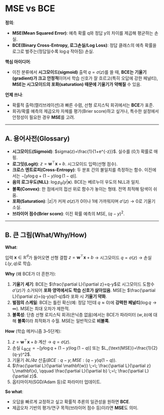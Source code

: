 # MSE vs BCE  
**정의**:

- **MSE(Mean Squared Error)**: 예측 확률 q와 정답 y의 차이를 제곱해 평균하는 손실.
- **BCE(Binary Cross-Entropy, 로그손실/Log Loss)**: 정답 클래스의 예측 확률을 로그로 벌주는(정답일수록 $\log q$ 작아짐) 손실.

**핵심 아이디어**:

- 이진 분류에서 **시그모이드(sigmoid)** 출력 $q=\sigma(z)$를 쓸 때, **BCE는 기울기(gradient)가 크고 안정적**이어서 학습 신호가 잘 흐르고(특히 오답에 강한 페널티), **MSE는 시그모이드의 포화(saturation) 때문에 기울기가 약해질** 수 있음.

**언제 쓰나**:

- 확률적 출력(캘리브레이션)과 빠른 수렴, 선형 로지스틱 회귀에서는 **BCE**가 표준.
- 회귀/확률 예측의 제곱오차 자체를 평가(Brier score)하고 싶거나, 특수한 설정에서 안정성이 필요한 경우 **MSE**를 고려.

---

## A. 용어사전(Glossary)

- **시그모이드(Sigmoid)**: $sigma(z)=\frac{1}{1+e^{-z}}$. 실수를 (0,1) 확률로 매핑.
- **로그잇(Logit)**: $z=\mathbf{w}^\top\mathbf{x}+b$. 시그모이드 입력(선형 점수).
- **크로스 엔트로피(Cross-Entropy)**: 두 분포 간의 불일치를 측정하는 함수. 이진에서는 $−[y\log q+(1-y)\log(1-q)]$.
- **음의 로그우도(NLL)**: $\log p_\theta(y|\mathbf{x})$. BCE는 베르누이 우도의 NLL과 일치.
- **볼록(Convex)**: 한 점에서의 접선 위로 함수가 놓이는 형태. 전역 최적해 탐색이 쉬움.
- **포화(Saturation)**: |z|가 커져 $\sigma(z)$가 0이나 1에 가까워지며 $\sigma'(z)\to 0$로 기울기 소실.
- **브라이어 점수(Brier score)**: 이진 확률 예측의 MSE, $(q-y)^2$.

---

## B. 큰 그림(What/Why/How)

**What**:

입력 $\mathbf{x}\in\mathbb{R}^d$가 들어오면 선형 결합 $z=\mathbf{w}^\top\mathbf{x}+b$ → 시그모이드 $q=\sigma(z)$ → 손실 $L(y,q)$로 학습.

**Why** (왜 BCE가 더 흔한가):

1. **기울기 세기**: BCE는 $\frac{\partial L}{\partial z}=q-y$로 시그모이드 도함수 $\sigma'(z)$가 소거되어 **포화 영역에서도 학습 신호가 살아있음**. MSE는 $\frac{\partial L}{\partial z}=(q-y)q(1-q)$라 포화 시 **기울기 약화**.
2. **벌점의 스케일**: BCE는 틀린 확신(예: 정답 1인데 $q\approx 0$)에 **강력한 페널티**($\log q\to\infty$). MSE는 최대 오차가 제한적.
3. **볼록성**: 단층 선형 로지스틱 회귀(은닉층 없음)에서는 BCE가 파라미터 $(w,b)$에 대해 **볼록**이라 최적화가 수월. MSE는 일반적으로 **비볼록**.

**How** (학습 메커니즘 3–5단계):

1. $z=\mathbf{w}^\top\mathbf{x}+b$ 계산 → $q=\sigma(z).$
2. 손실 $L_{\text{BCE}}=-[y\log q+(1-y)\log(1-q)]$ 또는 $L_{\text{MSE}}=\frac{1}{2}(q-y)^2$.
3. 기울기 $\partial L/\partial z$ 산출($BCE: q-y; MSE:(q-y)q(1-q)$).
4. $\frac{\partial L}{\partial \mathbf{w}} \;=\; \frac{\partial L}{\partial z} \,\mathbf{x}, 
\qquad
\frac{\partial L}{\partial b} \;=\; \frac{\partial L}{\partial z}$.
5. 옵티마이저(SGD/Adam 등)로 파라미터 업데이트.

**So what**:

- 오답을 빠르게 교정하고 싶고 확률적 추론의 일관성을 원하면 **BCE**.
- 제곱오차 기반의 평가/연구 목적(브라이어 점수 등)이라면 **MSE**도 의미.